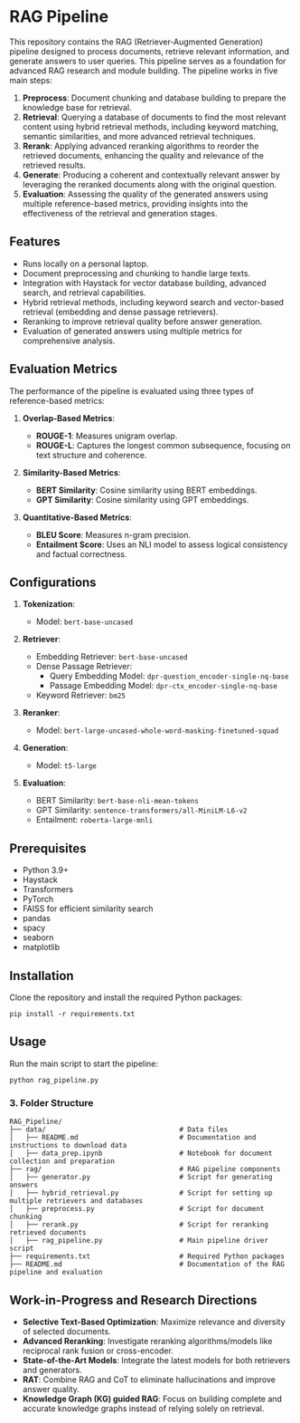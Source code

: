 # RAG Pipeline

This repository contains the RAG (Retriever-Augmented Generation) pipeline designed to process documents, retrieve relevant information, and generate answers to user queries. This pipeline serves as a foundation for advanced RAG research and module building. The pipeline works in five main steps:

1. **Preprocess**: Document chunking and database building to prepare the knowledge base for retrieval.
2. **Retrieval**: Querying a database of documents to find the most relevant content using hybrid retrieval methods, including keyword matching, semantic similarities, and more advanced retrieval techniques.
3. **Rerank**: Applying advanced reranking algorithms to reorder the retrieved documents, enhancing the quality and relevance of the retrieved results.
4. **Generate**: Producing a coherent and contextually relevant answer by leveraging the reranked documents along with the original question.
5. **Evaluation**: Assessing the quality of the generated answers using multiple reference-based metrics, providing insights into the effectiveness of the retrieval and generation stages.

## Features

- Runs locally on a personal laptop.
- Document preprocessing and chunking to handle large texts.
- Integration with Haystack for vector database building, advanced search, and retrieval capabilities.
- Hybrid retrieval methods, including keyword search and vector-based retrieval (embedding and dense passage retrievers).
- Reranking to improve retrieval quality before answer generation.
- Evaluation of generated answers using multiple metrics for comprehensive analysis.

## Evaluation Metrics

The performance of the pipeline is evaluated using three types of reference-based metrics:

1. **Overlap-Based Metrics**:
   - **ROUGE-1**: Measures unigram overlap.
   - **ROUGE-L**: Captures the longest common subsequence, focusing on text structure and coherence.

2. **Similarity-Based Metrics**:
   - **BERT Similarity**: Cosine similarity using BERT embeddings.
   - **GPT Similarity**: Cosine similarity using GPT embeddings.

3. **Quantitative-Based Metrics**:
   - **BLEU Score**: Measures n-gram precision.
   - **Entailment Score**: Uses an NLI model to assess logical consistency and factual correctness.

## Configurations

1. **Tokenization**:
   - Model: `bert-base-uncased`

2. **Retriever**:
   - Embedding Retriever: `bert-base-uncased`
   - Dense Passage Retriever:
     - Query Embedding Model: `dpr-question_encoder-single-nq-base`
     - Passage Embedding Model: `dpr-ctx_encoder-single-nq-base`
   - Keyword Retriever: `bm25`

3. **Reranker**:
   - Model: `bert-large-uncased-whole-word-masking-finetuned-squad`

4. **Generation**:
   - Model: `t5-large`

5. **Evaluation**:
   - BERT Similarity: `bert-base-nli-mean-tokens`
   - GPT Similarity: `sentence-transformers/all-MiniLM-L6-v2`
   - Entailment: `roberta-large-mnli`

## Prerequisites

- Python 3.9+
- Haystack
- Transformers
- PyTorch
- FAISS for efficient similarity search
- pandas
- spacy
- seaborn
- matplotlib

## Installation

Clone the repository and install the required Python packages:

```
pip install -r requirements.txt
```

## Usage

Run the main script to start the pipeline:

```
python rag_pipeline.py
```

### 3. Folder Structure

```
RAG_Pipeline/
├── data/                                 # Data files
│   ├── README.md                         # Documentation and instructions to download data
│   ├── data_prep.ipynb                   # Notebook for document collection and preparation
├── rag/                                  # RAG pipeline components
│   ├── generator.py                      # Script for generating answers
│   ├── hybrid_retrieval.py               # Script for setting up multiple retrievers and databases
│   ├── preprocess.py                     # Script for document chunking
│   ├── rerank.py                         # Script for reranking retrieved documents
│   ├── rag_pipeline.py                   # Main pipeline driver script
├── requirements.txt                      # Required Python packages
├── README.md                             # Documentation of the RAG pipeline and evaluation
```

## Work-in-Progress and Research Directions

- **Selective Text-Based Optimization**: Maximize relevance and diversity of selected documents.
- **Advanced Reranking**: Investigate reranking algorithms/models like reciprocal rank fusion or cross-encoder.
- **State-of-the-Art Models**: Integrate the latest models for both retrievers and generators.
- **RAT**: Combine RAG and CoT to eliminate hallucinations and improve answer quality.
- **Knowledge Graph (KG) guided RAG**: Focus on building complete and accurate knowledge graphs instead of relying solely on retrieval.

